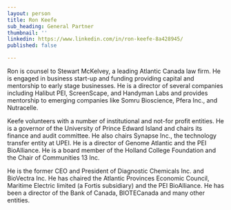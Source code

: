 ```yaml
---
layout: person
title: Ron Keefe
sub_heading: General Partner
thumbnail: ''
linkedin: https://www.linkedin.com/in/ron-keefe-8a428945/
published: false

---
```

Ron is counsel to Stewart McKelvey, a leading Atlantic Canada law firm. He is engaged in business start-up and funding providing capital and mentorship to early stage businesses. He is a director of several companies including Halibut PEI, ScreenScape, and Handyman Labs and provides mentorship to emerging companies like Somru Bioscience, Pfera Inc., and Nutracelle.

Keefe volunteers with a number of institutional and not-for profit entities. He is a governor of the University of Prince Edward Island and chairs its finance and audit committee. He also chairs Synapse Inc., the technology transfer entity at UPEI. He is a director of Genome Atlantic and the PEI BioAlliance. He is a board member of the Holland College Foundation and the Chair of Communities 13 Inc.

He is the former CEO and President of Diagnostic Chemicals Inc. and BioVectra Inc. He has chaired the Atlantic Provinces Economic Council, Maritime Electric limited (a Fortis subsidiary) and the PEI BioAlliance. He has been a director of the Bank of Canada, BIOTECanada and many other entities.